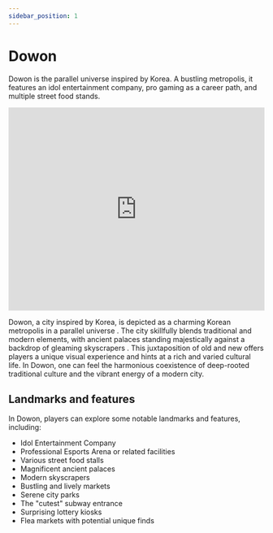 ```yaml
---
sidebar_position: 1
---
```


# Dowon

Dowon is the parallel universe inspired by Korea. A bustling metropolis, it features an idol entertainment company, pro gaming as a career path, and multiple street food stands.

<iframe
  width="100%"
  height="400"
  src="https://www.youtube.com/embed/3ZcJRnOg53c"
  title="inZOI: Walking in Dowon"
  frameborder="0"
  allow="accelerometer; autoplay; clipboard-write; encrypted-media; gyroscope; picture-in-picture"
  allowfullscreen
></iframe>

Dowon, a city inspired by Korea, is depicted as a charming Korean metropolis in a parallel universe . The city skillfully blends traditional and modern elements, with ancient palaces standing majestically against a backdrop of gleaming skyscrapers . This juxtaposition of old and new offers players a unique visual experience and hints at a rich and varied cultural life. In Dowon, one can feel the harmonious coexistence of deep-rooted traditional culture and the vibrant energy of a modern city.   

## Landmarks and features
In Dowon, players can explore some notable landmarks and features, including:

- Idol Entertainment Company    
- Professional Esports Arena or related facilities    
- Various street food stalls    
- Magnificent ancient palaces    
- Modern skyscrapers    
- Bustling and lively markets    
- Serene city parks    
- The "cutest" subway entrance    
- Surprising lottery kiosks    
- Flea markets with potential unique finds    

